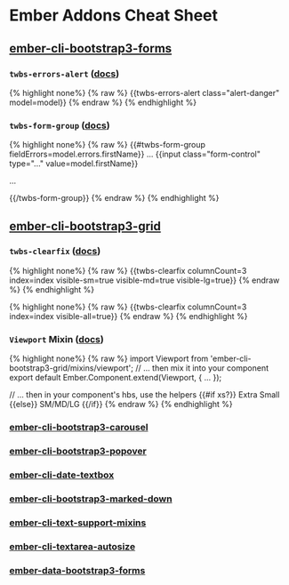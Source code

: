 # Ember Addons Cheat Sheet

## [ember-cli-bootstrap3-forms](http://ember-data-bootstrap3-forms.cybertooth.io/)

### `twbs-errors-alert` ([docs](https://github.com/cybertoothca/ember-data-bootstrap3-forms#twbs-errors-alert))

{% highlight none%}
{% raw %}
{{twbs-errors-alert class="alert-danger" model=model}}
{% endraw %}
{% endhighlight %}

### `twbs-form-group` ([docs](https://github.com/cybertoothca/ember-data-bootstrap3-forms#twbs-form-group))

{% highlight none%}
{% raw %}
{{#twbs-form-group fieldErrors=model.errors.firstName}}
  <label for="...">...</label>
  {{input class="form-control" type="..." value=model.firstName}}
  <p class="help-block">...</p>
{{/twbs-form-group}}
{% endraw %}
{% endhighlight %}

## [ember-cli-bootstrap3-grid](https://github.com/cybertoothca/ember-cli-bootstrap3-grid)

### `twbs-clearfix` ([docs](https://github.com/cybertoothca/ember-cli-bootstrap3-grid/blob/master/README.md#twbs-clearfix))

{% highlight none%}
{% raw %}
{{twbs-clearfix columnCount=3 index=index visible-sm=true visible-md=true visible-lg=true}}
{% endraw %}
{% endhighlight %}

{% highlight none%}
{% raw %}
{{twbs-clearfix columnCount=3 index=index visible-all=true}}
{% endraw %}
{% endhighlight %}

### `Viewport` Mixin ([docs](https://github.com/cybertoothca/ember-cli-bootstrap3-grid/blob/master/README.md#viewport))

{% highlight none%}
{% raw %}
import Viewport from 'ember-cli-bootstrap3-grid/mixins/viewport';
// ... then mix it into your component
export default Ember.Component.extend(Viewport, { ... });

// ... then in your component's hbs, use the helpers
{{#if xs?}} Extra Small {{else}} SM/MD/LG {{/if}}
{% endraw %}
{% endhighlight %}

### [ember-cli-bootstrap3-carousel](http://ember-cli-bootstrap3-carousel.cybertooth.io)

### [ember-cli-bootstrap3-popover](http://ember-cli-bootstrap3-popover.cybertooth.io)

### [ember-cli-date-textbox](http://ember-cli-date-textbox.cybertooth.io)

### [ember-cli-bootstrap3-marked-down](http://ember-cli-bootstrap3-marked-down.cybertooth.io)

### [ember-cli-text-support-mixins](http://ember-cli-text-support-mixins.cybertooth.io)

### [ember-cli-textarea-autosize](http://ember-cli-textarea-autosize.cybertooth.io)

### [ember-data-bootstrap3-forms](http://ember-data-bootstrap3-forms.cybertooth.io)
